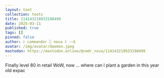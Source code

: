 ```yaml
---
layout: toot
collection: toots
title: 114143218933198499
date: 2025-03-11
published: true
tags: []
pinned: false
author: ⸸ commander ░ nova ⸸ :~$
avatar: /img/avatar/daemon.jpeg
mastodon: https://mastodon.online/@cmdr_nova/114143218933198499
---
```


Finally level 80 in retail WoW, now ... where can I plant a garden in this year old expac
